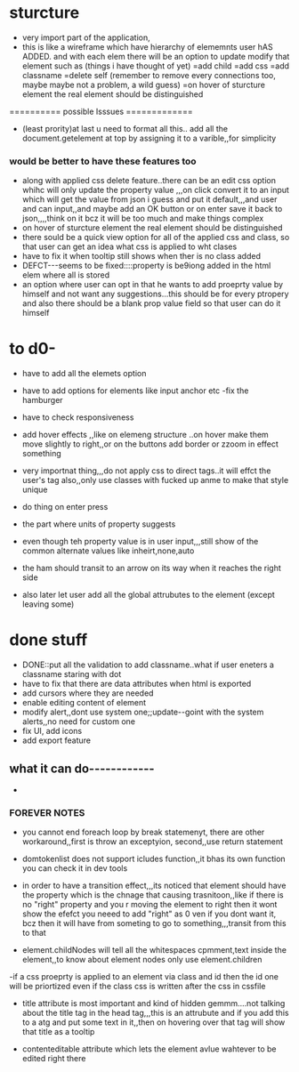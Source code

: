 # sturcture
- very import part of the application,
- this is like a wireframe which have hierarchy of elememnts user hAS ADDED.
and with each elem there will be an option to update modify that element such as (things i have thought of yet)
=add child
=add css
=add classname
=delete self (remember to remove every connections too, maybe maybe not a problem, a wild guess)
=on hover of sturcture element the real element should be distinguished


========== possible Isssues =============
- (least prority)at last u need to format all this.. add all the document.getelement at top by assigning it to a varible,,for simplicity



### would be better to have these features too
- along with applied css delete feature..there can be an edit css option whihc will only update the property value ,,,on click convert it to an input which will get the value from json i guess and put it default,,,and user and can input,,and maybe add an OK button or on enter save it back to json,,,,think on it bcz it will be too much and make things complex
- on hover of sturcture element the real element should be distinguished
- there sould be a quick view option for all of the applied css and class, so that user can get an idea what css is applied to wht clases
- have to fix it when tooltip still shows when ther is no class added
- DEFCT---seems to be fixed::::property is be9iong added in the html elem where all is stored
- an option where user can opt in that he wants to add proeprty value by himself and not want any suggestions...this should be for every ptropery and also there should be a blank prop value field so that user can do it himself
   

# to d0-
- have to add all the elemets option
- have to add options for elements like input anchor etc
-fix the hamburger 


- have to check responsiveness
- add hover effects ,,like on elemeng structure ..on hover make them move slightly to right,,or on the buttons add border or zzoom in effect something
- very importnat thing,,,do not apply css to direct tags..it will effct the user's tag also,,only use classes with fucked up anme to make that style unique
- do thing on enter press
- the part where units of property suggests
- even though teh property value is in user input,,,still show of the common alternate values like inheirt,none,auto
- the ham should transit to an arrow  on its way when it reaches the right side 
- also later let user add all the global attrubutes to the element (except leaving some)


# done stuff
- DONE::put all the validation to add classname..what if user eneters a classname staring with dot
- have to fix that there are data attributes when html is exported
- add cursors where they are needed
- enable editing content of element
- modify alert,,dont use system one;;update--goint with the system alerts,,no need for custom one
- fix UI, add icons 
- add export feature



## what it can do------------
- 







### FOREVER NOTES
- you cannot end foreach loop by break statemenyt, there are other workaround,,first is throw an exceptyion, second,,use return statement

- domtokenlist does not support icludes function,,it bhas its own function you can check it in dev tools

- in order to have a transition effect,,,its noticed that element should have the property which is the chnage that causing trasnitoon,,like if there is no "right" property and you r moving the element to right then it wont show the efefct you neeed to add "right" as 0 ven if you dont want it, bcz then it will have from someting to go to something,,,transit from this to that

- element.childNodes will tell all the whitespaces cpmment,text inside the element,,to know about element nodes only use element.children

-if a css proeprty is applied to an element via class and id then the id one will be priortized even if the class css is written after the css in cssfile

- title attribute is most important and kind of hidden gemmm....not talking about the title tag in the head tag,,,this is an attrubute and if you add this to a atg and put some text in it,,then on hovering over that tag will show that title as a tooltip

- contenteditable attribute which lets the element avlue wahtever to be edited right there